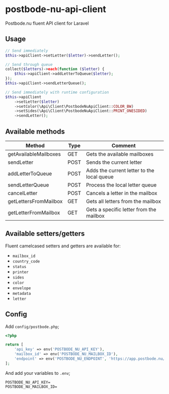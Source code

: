 # postbode-nu-api-client
Postbode.nu fluent API client for Laravel

## Usage

```php
// Send immediately
$this->apiClient->setLetter($letter)->sendLetter();

// Send through queue
collect($letters)->each(function ($letter) {
    $this->apiClient->addLetterToQueue($letter);
});
$this->apiClient->sendLetterQueue();

// Send immediately with runtime configuration
$this->apiClient
    ->setLetter($letter)
    ->setColor(\Api\Client\PostbodeNuApiClient::COLOR_BW)
    ->setSides(\Api\Client\PostbodeNuApiClient::PRINT_ONESIDED)
    ->sendLetter();
```

## Available methods
| Method  | Type  |  Comment |
|---|---|---|
| getAvailableMailboxes  | GET  | Gets the available mailboxes  |
| sendLetter | POST | Sends the current letter |
| addLetterToQueue | POST | Adds the current letter to the local queue |
| sendLetterQueue | POST | Process the local letter queue |
| cancelLetter | POST | Cancels a letter in the mailbox |
| getLettersFromMailbox | GET | Gets all letters from the mailbox |
| getLetterFromMailbox  | GET | Gets a specific letter from the mailbox |

## Available setters/getters
Fluent camelcased setters and getters are available for:
- `mailbox_id`
- `country_code`
- `status`
- `printer`
- `sides`
- `color`
- `envelope`
- `metadata`
- `letter`

## Config

Add `config/postbode.php`;

```php
<?php

return [
    'api_key' => env('POSTBODE_NU_API_KEY'),
    'mailbox_id' => env('POSTBODE_NU_MAILBOX_ID'),
    'endpoint' => env('POSTBODE_NU_ENDPOINT', 'https://app.postbode.nu/api/'),
];

```

And add your variables to `.env`;

```
POSTBODE_NU_API_KEY=
POSTBODE_NU_MAILBOX_ID=
```
